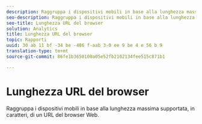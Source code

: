 ```yaml
---
description: Raggruppa i dispositivi mobili in base alla lunghezza massima supportata, in caratteri, di un URL del browser Web.
seo-description: Raggruppa i dispositivi mobili in base alla lunghezza massima supportata, in caratteri, di un URL del browser Web.
seo-title: Lunghezza URL del browser
solution: Analytics
title: Lunghezza URL del browser
topic: Rapporti
uuid: 30 ab 11 bf -34 be -486 f-aab 3-0 ee 9 be 4 e 56 b 9
translation-type: tm+mt
source-git-commit: 86fe1b3650100a05e52fb2102134fee515c871b1

---
```



# Lunghezza URL del browser

Raggruppa i dispositivi mobili in base alla lunghezza massima supportata, in caratteri, di un URL del browser Web.

